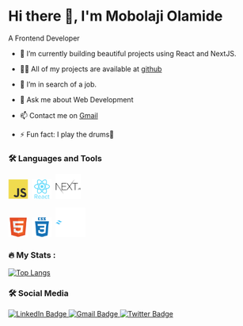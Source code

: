 # Hi there 👋, I'm Mobolaji Olamide
A Frontend Developer
    
- :hammer: I’m currently building beautiful projects using React and NextJS.

- 👨‍💻 All of my projects are available at [github](https://github.com/Olamstix)

- :raising_hand: I’m in search of a job.
- 💬 Ask me about Web Development

- 📫 Contact me on [Gmail](mobolajiemmanuelolamide@gmail.com)
  
- ⚡ Fun fact: I play the drums🥁


### 🛠  Languages and Tools

  <img src="https://github.com/devicons/devicon/blob/master/icons/javascript/javascript-original.svg" title="JavaScript" alt="JavaScript" width="40" height="40"/>&nbsp;
   <img src="https://github.com/devicons/devicon/blob/master/icons/react/react-original-wordmark.svg" title="React" alt="React" width="40" height="40"/>&nbsp;
    <img src="https://github.com/devicons/devicon/blob/master/icons/nextjs/nextjs-original-wordmark.svg" title="NextJS" alt="NextJS" width="50" height="50"/>&nbsp;

  <img src="https://github.com/devicons/devicon/blob/master/icons/html5/html5-original.svg" title="HTML5" alt="HTML" width="40" height="40"/>&nbsp;
   <img src="https://github.com/devicons/devicon/blob/master/icons/css3/css3-plain-wordmark.svg"  title="CSS3" alt="CSS" width="40" height="40"/>&nbsp;
      <img src="https://github.com/devicons/devicon/blob/master/icons/tailwindcss/tailwindcss-original-wordmark.svg"  title="TailwindCSS" alt="TailwindCSS" width="60" height="60"/>&nbsp;


### :fire: My Stats :
[![Top Langs](https://github-readme-stats.vercel.app/api/top-langs/?username=Olamstix&layout=compact&theme=vision-friendly-dark)](https://github.com/anuraghazra/github-readme-stats)

### 🛠  Social Media
<div id="badges">
    <a href="https://www.linkedin.com/in/mobolaji-olamide-21b358187/">
  <img src="https://img.shields.io/badge/LinkedIn-blue?style=for-the-badge&logo=linkedin&logoColor=white" alt="LinkedIn Badge"/>
    </a>
    <a href="mobolajiemmanuelolamide@gmail.com">
  <img src="https://img.shields.io/badge/Gmail-red?style=for-the-badge&logo=gmail&logoColor=white" alt="Gmail Badge"/>
    </a>
    <a href="https://twitter.com/olamstix">
  <img src="https://img.shields.io/badge/Twitter-blue?style=for-the-badge&logo=twitter&logoColor=white" alt="Twitter Badge"/>
    </a>
</div>




